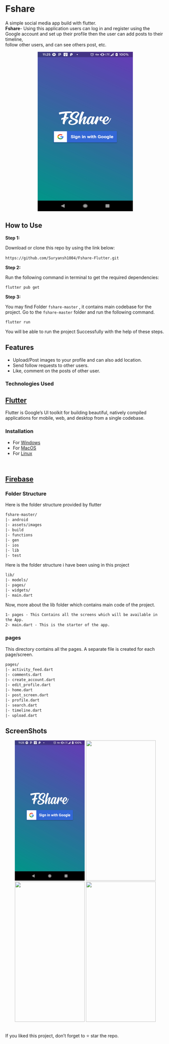 # Fshare
A simple social media app build with flutter.</br>
**Fshare**- Using this application users can log in and register using the Google account and set up their profile then the user can add posts to their timeline,</br>
follow other users,  and can see others post, etc. </br>

<p align="center">
<img src="./fshare-master/assets/images/login.jpg" width="300" height="500"></br></p>


## How to Use 

**Step 1:**

Download or clone this repo by using the link below:

```https://github.com/Suryansh1004/Fshare-Flutter.git```

**Step 2:**

Run the following command in terminal to get the required dependencies: 

```
flutter pub get 
```

**Step 3:**

You may find Folder `fshare-master` , it contains main codebase for the project. 
Go to the `fshare-master` folder and run the following command.

``` 
flutter run
```
You will be able to run the project Successfully with the help of these steps.

## Features

 - Upload/Post images to your profile and can also add location.
 - Send follow requests to other users.
 - Like, comment on the posts of other user.


### Technologies Used

## [Flutter](https://flutter.dev/) </br>
 Flutter is Google’s UI toolkit for building beautiful, natively compiled applications for mobile, web, and desktop from a single codebase.

### Installation
 -   For [Windows](https://flutter.dev/docs/get-started/install/windows)
 -   For [MacOS](https://flutter.dev/docs/get-started/install/macos)
 -   For [Linux](https://flutter.dev/docs/get-started/install/linux)
 </br>

## [Firebase](https://firebase.google.com/)

### Folder Structure
Here is the folder structure provided by flutter

```
fshare-master/
|- android
|- assets/images
|- build
|- functions
|- gen
|- ios
|- lib
|- test
```

Here is the folder structure i have been using in this project

```
lib/
|- models/
|- pages/
|- widgets/
|- main.dart
```

Now, more about the lib folder which contains main code of the project.

```
1- pages - This Contains all the screens which will be available in the App.
2- main.dart - This is the starter of the app.
```

### pages

This directory contains all the pages. A separate file is created for each page/screen.

```
pages/
|- activity_feed.dart
|- comments.dart
|- create_account.dart
|- edit_profile.dart
|- home.dart
|- post_screen.dart
|- profile.dart
|- search.dart
|- timeline.dart
|- upload.dart
```
## ScreenShots
 <p align="center">
<img src="./fshare-master/assets/images/login.jpg"  width="220" height="440">
<img src="./fshare-master/assets/images/timeline.jpg"  width="220" height="440">
<img src="./fshare-master/assets/images/find users.jpg"  width="220" height="440">
<img src="./fshare-master/assets/images/upload.jpg" width="220" height="440">
</p>
 
  <br>
If you liked this project, don’t forget to ⭐ star the repo.

